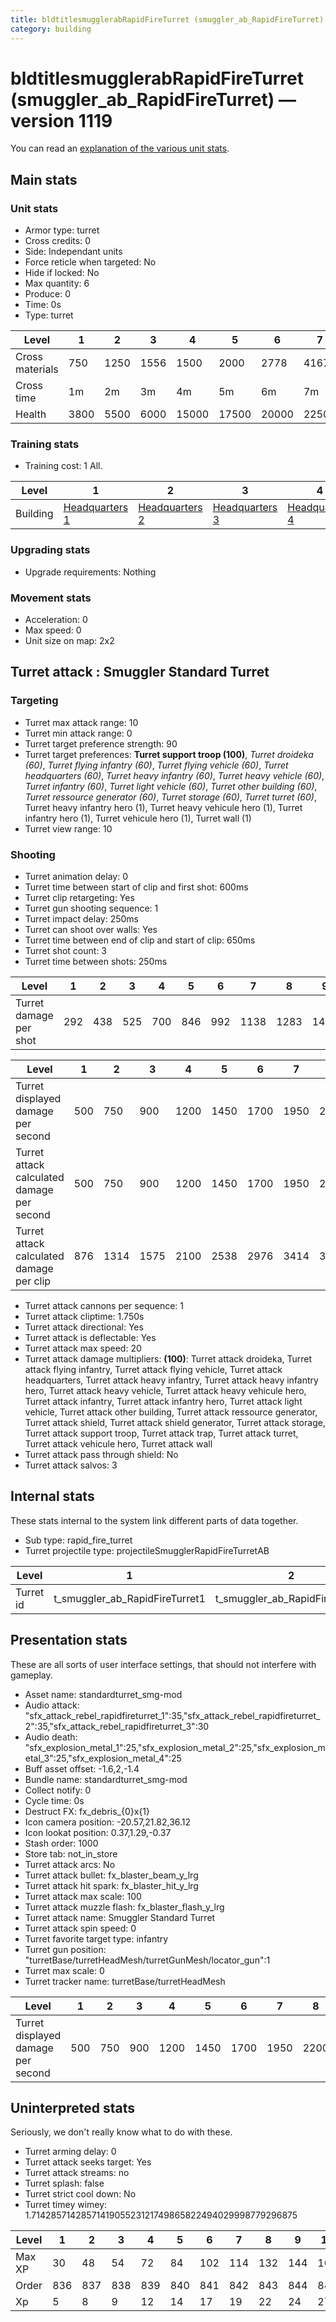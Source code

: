 ```yaml
---
title: bldtitlesmugglerabRapidFireTurret (smuggler_ab_RapidFireTurret)
category: building
---
```


# bldtitlesmugglerabRapidFireTurret (smuggler_ab_RapidFireTurret) — version 1119

You can read an [explanation  of the various unit stats](unitexplained.md).

## Main stats

### Unit stats

  * Armor type: turret
  * Cross credits: 0
  * Side: Independant units
  * Force reticle when targeted: No
  * Hide if locked: No
  * Max quantity: 6
  * Produce: 0
  * Time: 0s
  * Type: turret

|Level          |1   |2   |3   |4    |5    |6    |7    |8    |9    |10   |
|---------------|----|----|----|-----|-----|-----|-----|-----|-----|-----|
|Cross materials|750 |1250|1556|1500 |2000 |2778 |4167 |10417|11111|11905|
|Cross time     |1m  |2m  |3m  |4m   |5m   |6m   |7m   |8m   |9m   |10m  |
|Health         |3800|5500|6000|15000|17500|20000|22500|25000|27500|30000|


### Training stats

  * Training cost: 1 All.

|Level   |1                                |2                                |3                                |4                                |5                                |6                                |7                                |8                                |9                                |10                                |
|--------|---------------------------------|---------------------------------|---------------------------------|---------------------------------|---------------------------------|---------------------------------|---------------------------------|---------------------------------|---------------------------------|----------------------------------|
|Building|[Headquarters 1](smugglerHQ.html)|[Headquarters 2](smugglerHQ.html)|[Headquarters 3](smugglerHQ.html)|[Headquarters 4](smugglerHQ.html)|[Headquarters 5](smugglerHQ.html)|[Headquarters 6](smugglerHQ.html)|[Headquarters 7](smugglerHQ.html)|[Headquarters 8](smugglerHQ.html)|[Headquarters 9](smugglerHQ.html)|[Headquarters 10](smugglerHQ.html)|


### Upgrading stats

  * Upgrade requirements: Nothing

### Movement stats

  * Acceleration: 0
  * Max speed: 0
  * Unit size on map: 2x2

## Turret attack : Smuggler Standard Turret


### Targeting

  * Turret max attack range: 10
  * Turret min attack range: 0
  * Turret target preference strength: 90
  * Turret target preferences: **Turret support troop (100)**, _Turret droideka (60)_, _Turret flying infantry (60)_, _Turret flying vehicle (60)_, _Turret headquarters (60)_, _Turret heavy infantry (60)_, _Turret heavy vehicle (60)_, _Turret infantry (60)_, _Turret light vehicle (60)_, _Turret other building (60)_, _Turret ressource generator (60)_, _Turret storage (60)_, _Turret turret (60)_, Turret heavy infantry hero (1), Turret heavy vehicule hero (1), Turret infantry hero (1), Turret vehicule hero (1), Turret wall (1)
  * Turret view range: 10

### Shooting

  * Turret animation delay: 0
  * Turret time between start of clip and first shot: 600ms
  * Turret clip retargeting: Yes
  * Turret gun shooting sequence: 1
  * Turret impact delay: 250ms
  * Turret can shoot over walls: Yes
  * Turret time between end of clip and start of clip: 650ms
  * Turret shot count: 3
  * Turret time between shots: 250ms

|Level                 |1  |2  |3  |4  |5  |6  |7   |8   |9   |10  |
|----------------------|---|---|---|---|---|---|----|----|----|----|
|Turret damage per shot|292|438|525|700|846|992|1138|1283|1429|1575|


|Level                                     |1  |2   |3   |4   |5   |6   |7   |8   |9   |10  |
|------------------------------------------|---|----|----|----|----|----|----|----|----|----|
|Turret displayed damage per second        |500|750 |900 |1200|1450|1700|1950|2200|2450|2700|
|Turret attack calculated damage per second|500|750 |900 |1200|1450|1700|1950|2199|2449|2700|
|Turret attack calculated damage per clip  |876|1314|1575|2100|2538|2976|3414|3849|4287|4725|


  * Turret attack cannons per sequence: 1
  * Turret attack cliptime: 1.750s
  * Turret attack directional: Yes
  * Turret attack is deflectable: Yes
  * Turret attack max speed: 20
  * Turret attack damage multipliers: **(100)**: Turret attack droideka, Turret attack flying infantry, Turret attack flying vehicle, Turret attack headquarters, Turret attack heavy infantry, Turret attack heavy infantry hero, Turret attack heavy vehicle, Turret attack heavy vehicule hero, Turret attack infantry, Turret attack infantry hero, Turret attack light vehicle, Turret attack other building, Turret attack ressource generator, Turret attack shield, Turret attack shield generator, Turret attack storage, Turret attack support troop, Turret attack trap, Turret attack turret, Turret attack vehicule hero, Turret attack wall
  * Turret attack pass through shield: No
  * Turret attack salvos: 3

## Internal stats

These stats internal to the system link different parts of data together.

  * Sub type: rapid_fire_turret
  * Turret projectile type: projectileSmugglerRapidFireTurretAB

|Level    |1                             |2                             |3                             |4                             |5                             |6                             |7                             |8                             |9                             |10                             |
|---------|------------------------------|------------------------------|------------------------------|------------------------------|------------------------------|------------------------------|------------------------------|------------------------------|------------------------------|-------------------------------|
|Turret id|t_smuggler_ab_RapidFireTurret1|t_smuggler_ab_RapidFireTurret2|t_smuggler_ab_RapidFireTurret3|t_smuggler_ab_RapidFireTurret4|t_smuggler_ab_RapidFireTurret5|t_smuggler_ab_RapidFireTurret6|t_smuggler_ab_RapidFireTurret7|t_smuggler_ab_RapidFireTurret8|t_smuggler_ab_RapidFireTurret9|t_smuggler_ab_RapidFireTurret10|


## Presentation stats

These are all sorts of user interface settings, that should not interfere with gameplay.

  * Asset name: standardturret_smg-mod
  * Audio attack: "sfx_attack_rebel_rapidfireturret_1":35,"sfx_attack_rebel_rapidfireturret_2":35,"sfx_attack_rebel_rapidfireturret_3":30
  * Audio death: "sfx_explosion_metal_1":25,"sfx_explosion_metal_2":25,"sfx_explosion_metal_3":25,"sfx_explosion_metal_4":25
  * Buff asset offset: -1.6,2,-1.4
  * Bundle name: standardturret_smg-mod
  * Collect notify: 0
  * Cycle time: 0s
  * Destruct FX: fx_debris_{0}x{1}
  * Icon camera position: -20.57,21.82,36.12
  * Icon lookat position: 0.37,1.29,-0.37
  * Stash order: 1000
  * Store tab: not_in_store
  * Turret attack arcs: No
  * Turret attack bullet: fx_blaster_beam_y_lrg
  * Turret attack hit spark: fx_blaster_hit_y_lrg
  * Turret attack max scale: 100
  * Turret attack muzzle flash: fx_blaster_flash_y_lrg
  * Turret attack name: Smuggler Standard Turret
  * Turret attack spin speed: 0
  * Turret favorite target type: infantry
  * Turret gun position: "turretBase/turretHeadMesh/turretGunMesh/locator_gun":1
  * Turret max scale: 0
  * Turret tracker name: turretBase/turretHeadMesh

|Level                             |1  |2  |3  |4   |5   |6   |7   |8   |9   |10  |
|----------------------------------|---|---|---|----|----|----|----|----|----|----|
|Turret displayed damage per second|500|750|900|1200|1450|1700|1950|2200|2450|2700|


## Uninterpreted stats

Seriously, we don't really know what to do with these.

  * Turret arming delay: 0
  * Turret attack seeks target: Yes
  * Turret attack streams: no
  * Turret splash: false
  * Turret strict cool down: No
  * Turret timey wimey: 1.7142857142857141905523121749865822494029998779296875

|Level |1  |2  |3  |4  |5  |6  |7  |8  |9  |10 |
|------|---|---|---|---|---|---|---|---|---|---|
|Max XP|30 |48 |54 |72 |84 |102|114|132|144|162|
|Order |836|837|838|839|840|841|842|843|844|845|
|Xp    |5  |8  |9  |12 |14 |17 |19 |22 |24 |27 |


